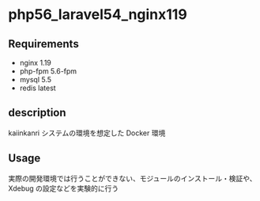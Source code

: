 # php56_laravel54_nginx119

## Requirements

- nginx 1.19
- php-fpm 5.6-fpm
- mysql 5.5
- redis latest

## description

kaiinkanri システムの環境を想定した Docker 環境

## Usage

実際の開発環境では行うことができない、モジュールのインストール・検証や、Xdebug の設定などを実験的に行う
